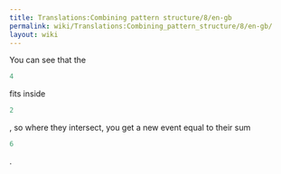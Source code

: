 ```yaml
---
title: Translations:Combining pattern structure/8/en-gb
permalink: wiki/Translations:Combining_pattern_structure/8/en-gb/
layout: wiki
---
```


You can see that the

``` Haskell
4
```

fits inside

``` Haskell
2
```

, so where they intersect, you get a new event equal to their sum

``` Haskell
6
```

.
